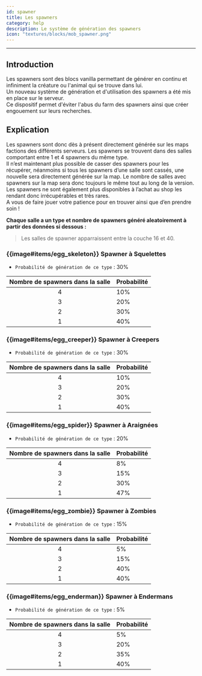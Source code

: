 ```yaml
---
id: spawner
title: Les spawners
category: help
description: Le système de génération des spawners
icon: "textures/blocks/mob_spawner.png"
---
```

___

## Introduction 

Les spawners sont des blocs vanilla permettant de générer en continu et infiniment la créature ou l'animal qui se trouve dans lui.  
Un nouveau système de génération et d'utilisation des spawners a été mis en place sur le serveur.    
Ce dispositif permet d'éviter l'abus du farm des spawners ainsi que créer engouement sur leurs recherches.  

## Explication 

Les spawners sont donc dès à présent directement générée sur les maps factions des différents serveurs. Les spawners se trouvent dans des salles comportant entre 1 et 4 spawners du même type.  
Il n’est maintenant plus possible de casser des spawners pour les récupérer, néanmoins si tous les spawners d’une salle sont cassés, une nouvelle sera directement générée sur la map. Le nombre de salles avec spawners sur la map sera donc toujours le même tout au long de la version.  
Les spawners ne sont également plus disponibles à l’achat au shop les rendant donc irrécupérables et très rares.   
A vous de faire jouer votre patience pour en trouver ainsi que d’en prendre soin !   

**Chaque salle a un type et nombre de spawners généré aleatoirement à partir des données si dessous :** 

> Les salles de spawner apparraissent entre la couche 16 et 40.

### {{image#items/egg_skeleton}} Spawner à Squelettes

- `` Probabilité de génération de ce type `` : 30% 

Nombre de spawners dans la salle | Probabilité |
:---: | ---
4 | 10%
3 | 20%
2 | 30%
1 | 40%

### {{image#items/egg_creeper}} Spawner à Creepers

- `` Probabilité de génération de ce type `` : 30% 

Nombre de spawners dans la salle | Probabilité |
:---: | ---
4 | 10%
3 | 20%
2 | 30%
1 | 40%

### {{image#items/egg_spider}} Spawner à Araignées

- `` Probabilité de génération de ce type `` : 20% 

Nombre de spawners dans la salle | Probabilité |
:---: | ---
4 | 8%
3 | 15%
2 | 30%
1 | 47%

### {{image#items/egg_zombie}} Spawner à Zombies

- `` Probabilité de génération de ce type `` : 15% 

Nombre de spawners dans la salle | Probabilité |
:---: | ---
4 | 5%
3 | 15%
2 | 40%
1 | 40%

### {{image#items/egg_enderman}} Spawner à Endermans

- `` Probabilité de génération de ce type `` : 5% 

Nombre de spawners dans la salle | Probabilité |
:---: | ---
4 | 5%
3 | 20%
2 | 35%
1 | 40%
